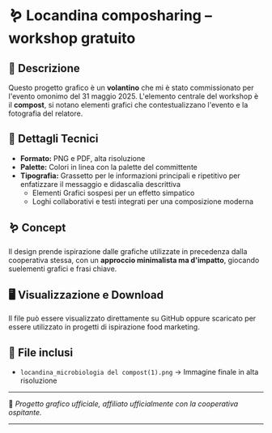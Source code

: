 # 🪱 Locandina composharing – workshop gratuito  

## 📖 Descrizione  
Questo progetto grafico è un **volantino** che mi è stato commissionato per l'evento
omonimo del 31 maggio 2025.
L'elemento centrale del workshop è il **compost**, si notano elementi grafici che
contestualizzano l'evento e la fotografia del relatore.  

## 🎨 Dettagli Tecnici  
- **Formato:** PNG e PDF, alta risoluzione  
- **Palette:** Colori in linea con la palette del committente  
- **Tipografia:** Grassetto per le informazioni principali e ripetitivo per enfatizzare il messaggio e didascalia descrittiva
  - Elementi Grafici sospesi per un effetto simpatico 
  - Loghi collaborativi e testi integrati per una composizione moderna  

## 🪱 Concept  
Il design prende ispirazione dalle grafiche utilizzate in precedenza dalla cooperativa stessa,
con un **approccio minimalista ma d'impatto**, giocando suelementi grafici e frasi chiave.  

## 🖥️ Visualizzazione e Download  
Il file può essere visualizzato direttamente su GitHub oppure scaricato per essere utilizzato in progetti di ispirazione food marketing.  

## 📂 File inclusi  
- `locandina_microbiologia del compost(1).png` → Immagine finale in alta risoluzione  

---

📌 *Progetto grafico ufficiale, affiliato ufficialmente con la cooperativa ospitante.*  

---


